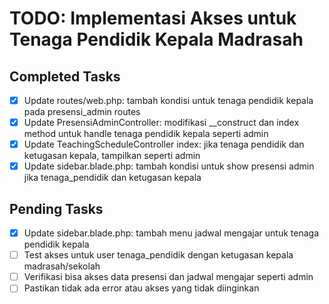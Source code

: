 # TODO: Implementasi Akses untuk Tenaga Pendidik Kepala Madrasah

## Completed Tasks
- [x] Update routes/web.php: tambah kondisi untuk tenaga pendidik kepala pada presensi_admin routes
- [x] Update PresensiAdminController: modifikasi __construct dan index method untuk handle tenaga pendidik kepala seperti admin
- [x] Update TeachingScheduleController index: jika tenaga pendidik dan ketugasan kepala, tampilkan seperti admin
- [x] Update sidebar.blade.php: tambah kondisi untuk show presensi admin jika tenaga_pendidik dan ketugasan kepala

## Pending Tasks
- [x] Update sidebar.blade.php: tambah menu jadwal mengajar untuk tenaga pendidik kepala
- [ ] Test akses untuk user tenaga_pendidik dengan ketugasan kepala madrasah/sekolah
- [ ] Verifikasi bisa akses data presensi dan jadwal mengajar seperti admin
- [ ] Pastikan tidak ada error atau akses yang tidak diinginkan
